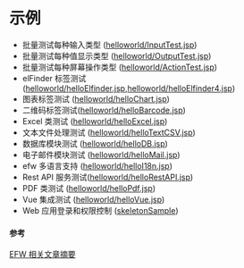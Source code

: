# 示例

* 批量测试每种输入类型 ([helloworld/InputTest.jsp](../../samples/helloworld/InputTest.jsp))
* 批量测试每种值显示类型 ([helloworld/OutputTest.jsp](../../samples/helloworld/OutputTest.jsp))
* 批量测试每种屏幕操作类型 ([helloworld/ActionTest.jsp](../../samples/helloworld/ActionTest.jsp))
* elFinder 标签测试 ([helloworld/helloElfinder.jsp](../../samples/helloworld/helloElfinder.jsp),[helloworld/helloElfinder4.jsp](../../samples/helloworld/helloElfinder4.jsp))
* 图表标签测试 ([helloworld/helloChart.jsp](../../samples/helloworld/helloChart.jsp))
* 二维码标签测试([helloworld/helloBarcode.jsp](../../samples/helloworld/helloBarcode.jsp))
* Excel 类测试 ([helloworld/helloExcel.jsp](../../samples/helloworld/helloExcel.jsp))
* 文本文件处理测试 ([helloworld/helloTextCSV.jsp](../../samples/helloworld/helloTextCSV.jsp))
* 数据库模块测试 ([helloworld/helloDB.jsp](../../samples/helloworld/helloDB.jsp))
* 电子邮件模块测试 ([helloworld/helloMail.jsp](../../samples/helloworld/helloMail.jsp))
* efw 多语言支持 ([helloworld/helloI18n.jsp](../../samples/helloworld/helloI18n.jsp))
* Rest API 服务测试([helloworld/helloRestAPI.jsp](../../samples/helloworld/helloRestAPI.jsp))
* PDF 类测试 ([helloworld/helloPdf.jsp](../../samples/helloworld/helloPdf.jsp))
* Vue 集成测试 ([helloworld/helloVue.jsp](../../samples/helloworld/helloVue.jsp))
* Web 应用登录和权限控制 ([skeletonSample](../../samples/skeletonSample))

#### 参考
[EFW 相关文章摘要](https://qiita.com/changkejun/items/2c7071c1468b24e7683e)